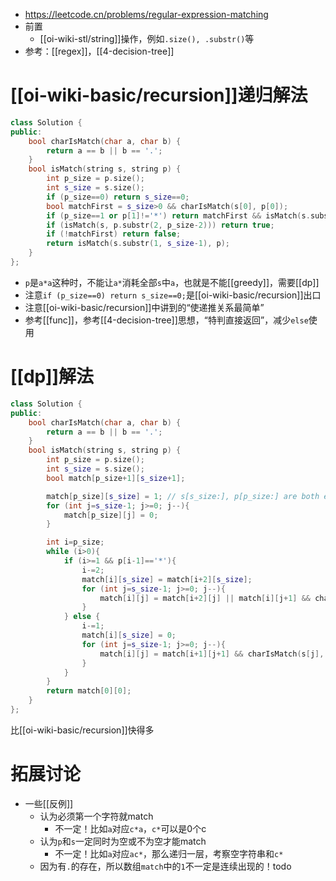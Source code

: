 - https://leetcode.cn/problems/regular-expression-matching
- 前置
  - [[oi-wiki-stl/string]]操作，例如`.size(), .substr()`等
- 参考：[[regex]]，[[4-decision-tree]]
# [[oi-wiki-basic/recursion]]递归解法
```cpp
class Solution {
public:
    bool charIsMatch(char a, char b) {
        return a == b || b == '.';
    }
    bool isMatch(string s, string p) {
        int p_size = p.size();
        int s_size = s.size();
        if (p_size==0) return s_size==0;
        bool matchFirst = s_size>0 && charIsMatch(s[0], p[0]);
        if (p_size==1 or p[1]!='*') return matchFirst && isMatch(s.substr(1, s_size-1), p.substr(1, p_size-1));
        if (isMatch(s, p.substr(2, p_size-2))) return true;
        if (!matchFirst) return false;
        return isMatch(s.substr(1, s_size-1), p);
    }
};
```
- `p`是`a*a`这种时，不能让`a*`消耗全部`s`中`a`，也就是不能[[greedy]]，需要[[dp]]
- 注意`if (p_size==0) return s_size==0;`是[[oi-wiki-basic/recursion]]出口
- 注意[[oi-wiki-basic/recursion]]中讲到的“使递推关系最简单”
- 参考[[func]]，参考[[4-decision-tree]]思想，“特判直接返回”，减少`else`使用
# [[dp]]解法
```cpp
class Solution {
public:
    bool charIsMatch(char a, char b) {
        return a == b || b == '.';
    }
    bool isMatch(string s, string p) {
        int p_size = p.size();
        int s_size = s.size();
        bool match[p_size+1][s_size+1];

        match[p_size][s_size] = 1; // s[s_size:], p[p_size:] are both empty strings
        for (int j=s_size-1; j>=0; j--){
            match[p_size][j] = 0;
        }

        int i=p_size;
        while (i>0){
            if (i>=1 && p[i-1]=='*'){
                i-=2;
                match[i][s_size] = match[i+2][s_size];
                for (int j=s_size-1; j>=0; j--){
                    match[i][j] = match[i+2][j] || match[i][j+1] && charIsMatch(s[j], p[i]);
                }
            } else {
                i-=1;
                match[i][s_size] = 0;
                for (int j=s_size-1; j>=0; j--){
                    match[i][j] = match[i+1][j+1] && charIsMatch(s[j], p[i]);
                }
            }
        }
        return match[0][0];
    }
};
```
比[[oi-wiki-basic/recursion]]快得多
# 拓展讨论
- 一些[[反例]]
  - 认为必须第一个字符就match
      - 不一定！比如`a`对应`c*a`，`c*`可以是0个c
  - 认为`p`和`s`一定同时为空或不为空才能match
      - 不一定！比如`a`对应`ac*`，那么递归一层，考察空字符串和`c*`
  - 因为有`.`的存在，所以数组`match`中的`1`不一定是连续出现的！todo